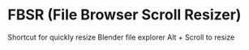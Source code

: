 # FBSR (File Browser Scroll Resizer)
Shortcut for quickly resize Blender file explorer
Alt + Scroll to resize
